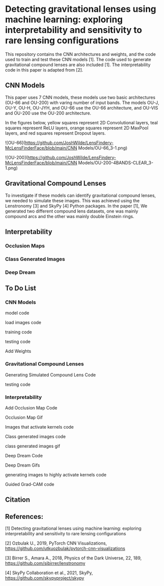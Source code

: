 # Detecting gravitational lenses using machine learning: exploring interpretability and sensitivity to rare lensing configurations
This repository contains the CNN architectures and weights, and the code used to train and test these CNN models [1]. The code used to generate gravitational compound lenses are also included [1]. The interpretability code in this paper is adapted from [2]. 


## CNN Models
This paper uses 7 CNN models, these models use two basic architectures (OU-66 and OU-200) with varing number of input bands. The models OU-J, OU-Y, OU-H, OU-JYH, and OU-66 use the OU-66 architecture, and OU-VIS and OU-200 use the OU-200 architecture. 

In the figures below, yellow squares represent 2D Convolutional layers, teal squares represent ReLU layers, orange squares represent 2D MaxPool layers, and red squares represent Dropout layers.

![OU-66](https://github.com/JoshWilde/LensFindery-McLensFinderFace/blob/main/CNN Models/OU-66_3-1.png)


![OU-200](https://github.com/JoshWilde/LensFindery-McLensFinderFace/blob/main/CNN Models/OU-200-4BANDS-CLEAR_3-1.png)



## Gravitational Compound Lenses
To investigate if these models can identify gravitational compound lenses, we needed to simulate these images. This was achieved using the Lenstronomy [3] and SkyPy [4] Python packages. In the paper [1], We generated two different compound lens datasets, one was mainly compound arcs and the other was mainly double Einstein rings.

## Interpretability

### Occlusion Maps

### Class Generated Images

### Deep Dream

## To Do List
### CNN Models
model code

load images code

training code

testing code

Add Weights

### Gravitational Compound Lenses
Generating Simulated Compound Lens Code

testing code

### Interpretability
Add Occlusion Map Code

Occlusion Map Gif

Images that activate kernels code

Class generated images code

class generated images gif

Deep Dream Code

Deep Dream Gifs

generating images to highly activate kernels code

Guided Grad-CAM code



## Citation


## References:
[1] Detecting gravitational lenses using machine learning: exploring interpretability and sensitivity to rare lensing configurations

[2] Ozbulak U., 2019, PyTorch CNN Visualizations, https://github.com/utkuozbulak/pytorch-cnn-visualizations 

[3] Birrer S., Amara A., 2018, Physics of the Dark Universe, 22, 189, https://github.com/sibirrer/lenstronomy

[4] SkyPy Collaboration et al., 2021, SkyPy, https://github.com/skypyproject/skypy
